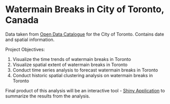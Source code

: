 # Watermain Breaks in City of Toronto, Canada

Data taken from [Open Data Catalogue](https://www1.toronto.ca/wps/portal/contentonly?vgnextoid=1a66e03bb8d1e310VgnVCM10000071d60f89RCRD) for the City of Toronto. Contains date and spatial information.

Project Objectives:
  1. Visualize the time trends of watermain breaks in Toronto
  2. Visualize spatial extent of watermain breaks in Toronto
  3. Conduct time series analysis to forecast watermain breaks in Toronto
  4. Conduct historic spatial clustering analysis on watermain breaks in Toronto

Final product of this analysis will be an interactive tool - [Shiny Application](https://shiny.rstudio.com/) to summarize the results from the analysis.
